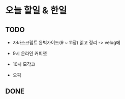 # 오늘 할일 & 한일

## TODO

- 자바스크립트 완벽가이드(9 ~ 11장) 읽고 정리 -> velog에

- 9시 온라인 커피챗

- 10시 모각코

- 오픽

## DONE
